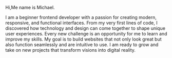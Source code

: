 Hi,Me name is Michael.

I am a beginner frontend developer with a passion for creating modern, responsive, and functional interfaces. From my very first lines of code, I discovered how technology and design can come together to shape unique user experiences. Every new challenge is an opportunity for me to learn and improve my skills. My goal is to build websites that not only look great but also function seamlessly and are intuitive to use. I am ready to grow and take on new projects that transform visions into digital reality.


<!---
msyc1990/msyc1990 is a ✨ special ✨ repository because its `README.md` (this file) appears on your GitHub profile.
You can click the Preview link to take a look at your changes.
--->
